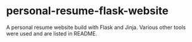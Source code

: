 # personal-resume-flask-website
A personal resume website build with Flask and Jinja. Various other tools were used and are listed in README.
